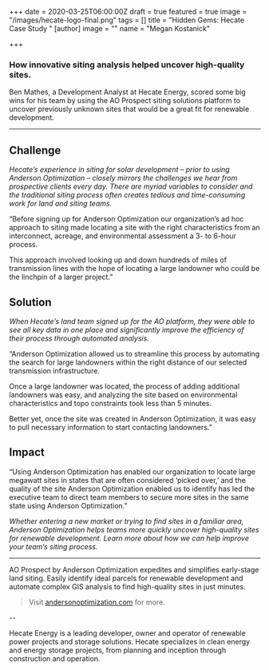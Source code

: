 +++
date = 2020-03-25T06:00:00Z
draft = true
featured = true
image = "/images/hecate-logo-final.png"
tags = []
title = "Hidden Gems: Hecate Case Study "
[author]
image = ""
name = "Megan Kostanick"

+++
### How innovative siting analysis helped uncover high-quality sites.

Ben Mathes, a Development Analyst at Hecate Energy, scored some big wins for his team by using the AO Prospect siting solutions platform to uncover previously unknown sites that would be a great fit for renewable development.

***

## **Challenge**

_Hecate’s experience in siting for solar development – prior to using Anderson Optimization – closely mirrors the challenges we hear from prospective clients every day. There are myriad variables to consider and the traditional siting process often creates tedious and time-consuming work for land and siting teams._ 

“Before signing up for Anderson Optimization our organization’s ad hoc approach to siting made locating a site with the right characteristics from an interconnect, acreage, and environmental assessment a 3- to 6-hour process. 

This approach involved looking up and down hundreds of miles of transmission lines with the hope of locating a large landowner who could be the linchpin of a larger project.”

## **Solution**

_When Hecate’s land team signed up for the AO platform, they were able to see all key data in one place and significantly improve the efficiency of their process through automated analysis._ 

“Anderson Optimization allowed us to streamline this process by automating the search for large landowners within the right distance of our selected transmission infrastructure. 

Once a large landowner was located, the process of adding additional landowners was easy, and analyzing the site based on environmental characteristics and topo constraints took less than 5 minutes.

Better yet, once the site was created in Anderson Optimization, it was easy to pull necessary information to start contacting landowners.”

## **Impact**

“Using Anderson Optimization has enabled our organization to locate large megawatt sites in states that are often considered ‘picked over,’ and the quality of the site Anderson Optimization enabled us to identify has led the executive team to direct team members to secure more sites in the same state using Anderson Optimization.” 

_Whether entering a new market or trying to find sites in a familiar area, Anderson Optimization helps teams more quickly uncover high-quality sites for renewable development. Learn more about how we can help improve your team’s siting process._

***

AO Prospect by Anderson Optimization expedites and simplifies early-stage land siting. Easily identify ideal parcels for renewable development and automate complex GIS analysis to find high-quality sites in just minutes.

> Visit [andersonoptimization.com]() for more.

\--

Hecate Energy is a leading developer, owner and operator of renewable power projects and storage solutions. Hecate specializes in clean energy and energy storage projects, from planning and inception through construction and operation.